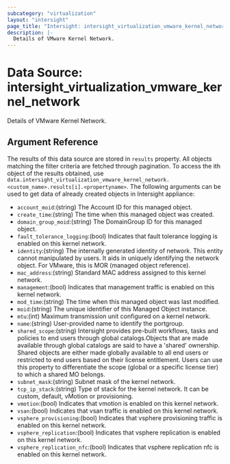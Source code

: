 ```yaml
---
subcategory: "virtualization"
layout: "intersight"
page_title: "Intersight: intersight_virtualization_vmware_kernel_network"
description: |-
  Details of VMware Kernel Network.
---
```


# Data Source: intersight_virtualization_vmware_kernel_network
Details of VMware Kernel Network.
## Argument Reference
The results of this data source are stored in `results` property.
All objects matching the filter criteria are fetched through pagination.
To access the ith object of the results obtained, use `data.intersight_virtualization_vmware_kernel_network.<custom_name>.results[i].<propertyname>`.
The following arguments can be used to get data of already created objects in Intersight appliance:
* `account_moid`:(string) The Account ID for this managed object. 
* `create_time`:(string) The time when this managed object was created. 
* `domain_group_moid`:(string) The DomainGroup ID for this managed object. 
* `fault_tolerance_logging`:(bool) Indicates that fault tolerance logging is enabled on this kernel network. 
* `identity`:(string) The internally generated identity of network. This entity cannot manipulated by users. It aids in uniquely identifying the network object. For VMware, this is MOR (managed object reference). 
* `mac_address`:(string) Standard MAC address assigned to this kernel network. 
* `management`:(bool) Indicates that management traffic is enabled on this kernel network. 
* `mod_time`:(string) The time when this managed object was last modified. 
* `moid`:(string) The unique identifier of this Managed Object instance. 
* `mtu`:(int) Maximum transmission unit configured on a kernel network. 
* `name`:(string) User-provided name to identify the portgroup. 
* `shared_scope`:(string) Intersight provides pre-built workflows, tasks and policies to end users through global catalogs.Objects that are made available through global catalogs are said to have a 'shared' ownership. Shared objects are either made globally available to all end users or restricted to end users based on their license entitlement. Users can use this property to differentiate the scope (global or a specific license tier) to which a shared MO belongs. 
* `subnet_mask`:(string) Subnet mask of the kernel network. 
* `tcp_ip_stack`:(string) Type of stack for the kernel network. It can be custom, default, vMotion or provisioning. 
* `vmotion`:(bool) Indicates that vmotion is enabled on this kernel network. 
* `vsan`:(bool) Indicates that vsan traffic is enabled on this kernel network. 
* `vsphere_provisioning`:(bool) Indicates that vsphere provisioning traffic is enabled on this kernel network. 
* `vsphere_replication`:(bool) Indicates that vsphere replication is enabled on this kernel network. 
* `vsphere_replication_nfc`:(bool) Indicates that vsphere replication nfc is enabled on this kernel network. 
 
